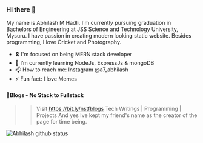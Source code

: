 ### Hi there 👋
My name is Abhilash M Hadli. I'm currently pursuing graduation in Bachelors of Engineering at JSS Science and Technology University, Mysuru. I have passion in creating modern looking static website. Besides programming, I love Cricket and Photography.

- 🎗 I'm focused on being MERN stack developer
- 🌱 I’m currently learning NodeJs, ExpressJs & mongoDB
- 📫 How to reach me: Instagram @a7_abhilash
- ⚡ Fun fact: I love Memes

#### 📑Blogs - No Stack to Fullstack
>> Visit https://bit.ly/nstfblogs
>> Tech Writings | Programming | Projects
>> And yes Ive kept my friend's name as the creator of the page for time being. 

![Abhilash github status](https://github-readme-stats.vercel.app/api?username=a7abhilash&show_icons=true&theme=dark)
<!--
**A7abhilash/a7abhilash** is a ✨ _special_ ✨ repository because its `README.md` (this file) appears on your GitHub profile.

Here are some ideas to get you started:



- 👯 I’m looking to collaborate on ...
- 🤔 I’m looking for help with ...
- 💬 Ask me about ...

- 😄 Pronouns: ...

-->
